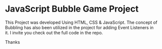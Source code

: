 # JavaScript Bubble Game Project

This Project was developed Using HTML, CSS & JavaScript. The concept of Bubbling has also been utilized in the project
for adding Event Listeners in it. I invite you check out the full code in the repo.

Thanks